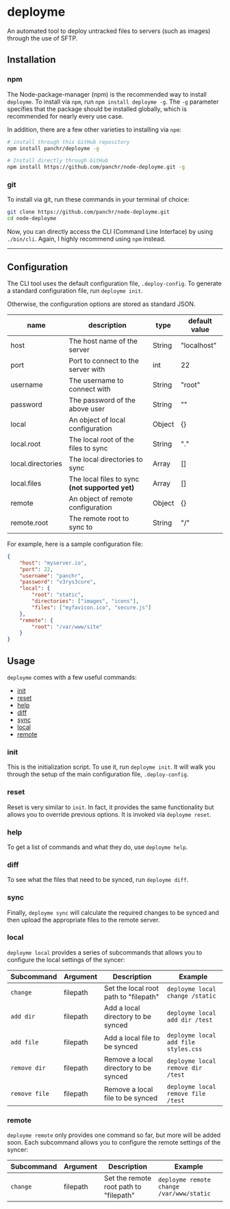 deployme
==========

An automated tool to deploy untracked files to servers (such as images) through the use of SFTP.

## Installation
### npm
The Node-package-manager (npm) is the recommended way to install `deployme`. To install via `npm`, run `npm install deployme -g`. The `-g` parameter specifies that the package should be installed globally, which is recommended for nearly every use case.

In addition, there are a few other varieties to installing via `npm`:
```bash
# install through this GitHub repository
npm install panchr/deployme -g

# Install directly through GitHub
npm install https://github.com/panchr/node-deployme.git -g

```

### git
To install via git, run these commands in your terminal of choice:

```bash
git clone https://github.com/panchr/node-deployme.git
cd node-deployme
```

Now, you can directly access the CLI (Command Line Interface) by using `./bin/cli`.
Again, I highly recommend using `npm` instead.

---

## Configuration
The CLI tool uses the default configuration file, `.deploy-config`. To generate a standard configuration file, run `deployme init`.

Otherwise, the configuration options are stored as standard JSON.

|name|description|type|default value|
|----|-----------|----|-------------|
|host|The host name of the server|String|"localhost"
|port|Port to connect to the server with|int|22
|username|The username to connect with|String|"root"
|password|The password of the above user|String|""
|local|An object of local configuration|Object|{}
|local.root|The local root of the files to sync|String|"."
|local.directories|The local directories to sync|Array|[]
|local.files|The local files to sync **(not supported yet)**|Array|[]
|remote|An object of remote configuration|Object|{}
|remote.root|The remote root to sync to|String|"/"

For example, here is a sample configuration file:
```json
{
	"host": "myserver.io",
	"port": 22,
	"username": "panchr",
	"password": "v3rys3cure",
	"local": {
		"root": "static",
		"directories": ["images", "icons"],
		"files": ["myfavicon.ico", "secure.js"]
	},
	"remote": {
		"root": "/var/www/site"
	}
}
```

## Usage
`deployme` comes with a few useful commands:
- [init](#init)
- [reset](#reset)
- [help](#help)
- [diff](#diff)
- [sync](#sync)
- [local](#local)
- [remote](#remote)

### init
This is the initialization script. To use it, run `deployme init`. It will walk you through the setup of the main configuration file, `.deploy-config`.

### reset
Reset is very similar to `init`. In fact, it provides the same functionality but allows you to override previous options. It is invoked via `deployme reset`.

### help
To get a list of commands and what they do, use `deployme help`.

### diff
To see what the files that need to be synced, run `deployme diff`.

### sync
Finally, `deployme sync` will calculate the required changes to be synced and then upload the appropriate files to the remote server.

### local
`deployme local` provides a series of subcommands that allows you to configure the local settings of the syncer:

|Subcommand|Argument|Description|Example|
|----------------|------------|-------------|----------|
|`change`|filepath|Set the local root path to "filepath"|`deployme local change /static`|
|`add dir`|filepath|Add a local directory to be synced|`deployme local add dir /test`|
|`add file`|filepath|Add a local file to be synced|`deployme local add file styles.css`|
|`remove dir`|filepath|Remove a local directory to be synced|`deployme local remove dir /test`|
|`remove file`|filepath|Remove a local file to be synced|`deployme local remove file /test`|

### remote
`deployme remote` only provides one command so far, but more will be added soon. Each subcommand allows you to configure the remote settings of the syncer:

|Subcommand|Argument|Description|Example|
|----------------|------------|-------------|----------|
|`change`|filepath|Set the remote root path to "filepath"|`deployme remote change /var/www/static`|
